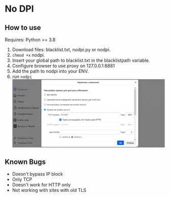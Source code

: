 # No DPI

## How to use

Requires: Python >= 3.8

1) Download files: blacklist.txt, nodpi.py or nodpi.
2) `chmod +x` nodpi.
3) Insert your global path to blacklist.txt in the blacklistpath variable.
5) Configure browser to use proxy on 127.0.0.1:8881
6) Add the path to nodpi into your ENV.
7) run `nodpi`
![browser setting](nodpi_browser_setting.png)


## Known Bugs

- Doesn't bypass IP block
- Only TCP
- Doesn't work for HTTP only
- Not working with sites with old TLS
